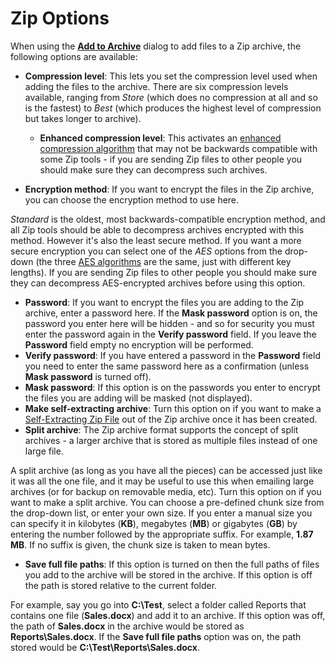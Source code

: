 # Zip Options

When using the **[Add to Archive](/Manual/file_operations/creating_archives/add_to_archive_dialog/RAEDME.md)** dialog to add files to a Zip archive, the following options are available:

- **Compression level**: This lets you set the compression level used when adding the files to the archive. There are six compression levels available, ranging from *Store* (which does no compression at all and so is the fastest) to *Best* (which produces the highest level of compression but takes longer to archive).
  - **Enhanced compression level**: This activates an [enhanced compression algorithm](http://en.wikipedia.org/wiki/DEFLATE#Deflate64.2FEnhanced_Deflate) that may not be backwards compatible with some Zip tools - if you are sending Zip files to other people you should make sure they can decompress such archives.

- **Encryption method**: If you want to encrypt the files in the Zip archive, you can choose the encryption method to use here.

*Standard* is the oldest, most backwards-compatible encryption method, and all Zip tools should be able to decompress archives encrypted with this method. However it's also the least secure method. If you want a more secure encryption you can select one of the *AES* options from the drop-down (the three [AES algorithms](http://en.wikipedia.org/wiki/Advanced_Encryption_Standard) are the same, just with different key lengths). If you are sending Zip files to other people you should make sure they can decompress AES-encrypted archives before using this option.

- **Password**: If you want to encrypt the files you are adding to the Zip archive, enter a password here. If the **Mask password** option is on, the password you enter here will be hidden - and so for security you must enter the password again in the **Verify password** field. If you leave the **Password** field empty no encryption will be performed.
- **Verify password**: If you have entered a password in the **Password** field you need to enter the same password here as a confirmation (unless **Mask password** is turned off).
- **Mask password**: If this option is on the passwords you enter to encrypt the files you are adding will be masked (not displayed).
- **Make self-extracting archive**: Turn this option on if you want to make a [Self-Extracting Zip File](../zip_files/self-extracting_zip_files.md) out of the Zip archive once it has been created.
- **Split archive**: The Zip archive format supports the concept of split archives - a larger archive that is stored as multiple files instead of one large file.

A split archive (as long as you have all the pieces) can be accessed just like it was all the one file, and it may be useful to use this when emailing large archives (or for backup on removable media, etc). Turn this option on if you want to make a split archive. You can choose a pre-defined chunk size from the drop-down list, or enter your own size. If you enter a manual size you can specify it in kilobytes (**KB**), megabytes (**MB**) or gigabytes (**GB**) by entering the number followed by the appropriate suffix. For example, **1.87 MB**. If no suffix is given, the chunk size is taken to mean bytes.

- **Save full file paths**: If this option is turned on then the full paths of files you add to the archive will be stored in the archive. If this option is off the path is stored relative to the current folder.

For example, say you go into **C:\Test**, select a folder called Reports that contains one file (**Sales.docx**) and add it to an archive. If this option was off, the path of **Sales.docx** in the archive would be stored as **Reports\Sales.docx**. If the **Save full file paths** option was on, the path stored would be **C:\Test\Reports\Sales.docx**.

 
